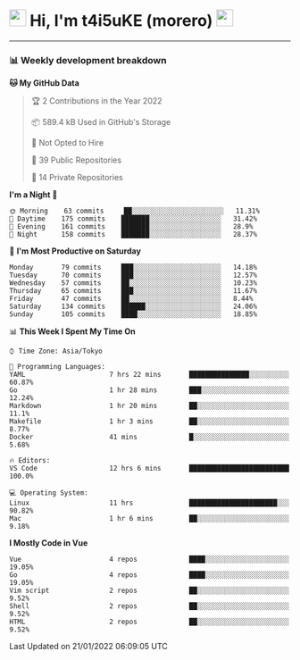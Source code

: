 <!-- Title -->
<h1>
    <img src="https://emojis.slackmojis.com/emojis/images/1600385609/10490/cactuar.gif?1600385609" width="30"/> 
    Hi, I'm t4i5uKE (morero) 
    <img src="https://emojis.slackmojis.com/emojis/images/1600385609/10490/cactuar.gif?1600385609" width="30"/>
</h1>

---

<h3> 📊 Weekly development breakdown </h3>
<!-- waka-readme-stats -->

<!--START_SECTION:waka-->
**🐱 My GitHub Data** 

> 🏆 2 Contributions in the Year 2022
 > 
> 📦 589.4 kB Used in GitHub's Storage 
 > 
> 🚫 Not Opted to Hire
 > 
> 📜 39 Public Repositories 
 > 
> 🔑 14 Private Repositories  
 > 
**I'm a Night 🦉** 

```text
🌞 Morning    63 commits     ██░░░░░░░░░░░░░░░░░░░░░░░   11.31% 
🌆 Daytime    175 commits    ███████░░░░░░░░░░░░░░░░░░   31.42% 
🌃 Evening    161 commits    ███████░░░░░░░░░░░░░░░░░░   28.9% 
🌙 Night      158 commits    ███████░░░░░░░░░░░░░░░░░░   28.37%

```
📅 **I'm Most Productive on Saturday** 

```text
Monday       79 commits     ███░░░░░░░░░░░░░░░░░░░░░░   14.18% 
Tuesday      70 commits     ███░░░░░░░░░░░░░░░░░░░░░░   12.57% 
Wednesday    57 commits     ██░░░░░░░░░░░░░░░░░░░░░░░   10.23% 
Thursday     65 commits     ███░░░░░░░░░░░░░░░░░░░░░░   11.67% 
Friday       47 commits     ██░░░░░░░░░░░░░░░░░░░░░░░   8.44% 
Saturday     134 commits    ██████░░░░░░░░░░░░░░░░░░░   24.06% 
Sunday       105 commits    ████░░░░░░░░░░░░░░░░░░░░░   18.85%

```


📊 **This Week I Spent My Time On** 

```text
⌚︎ Time Zone: Asia/Tokyo

💬 Programming Languages: 
YAML                     7 hrs 22 mins       ███████████████░░░░░░░░░░   60.87% 
Go                       1 hr 28 mins        ███░░░░░░░░░░░░░░░░░░░░░░   12.24% 
Markdown                 1 hr 20 mins        ██░░░░░░░░░░░░░░░░░░░░░░░   11.1% 
Makefile                 1 hr 3 mins         ██░░░░░░░░░░░░░░░░░░░░░░░   8.77% 
Docker                   41 mins             █░░░░░░░░░░░░░░░░░░░░░░░░   5.68%

🔥 Editors: 
VS Code                  12 hrs 6 mins       █████████████████████████   100.0%

💻 Operating System: 
Linux                    11 hrs              ██████████████████████░░░   90.82% 
Mac                      1 hr 6 mins         ██░░░░░░░░░░░░░░░░░░░░░░░   9.18%

```

**I Mostly Code in Vue** 

```text
Vue                      4 repos             ████░░░░░░░░░░░░░░░░░░░░░   19.05% 
Go                       4 repos             ████░░░░░░░░░░░░░░░░░░░░░   19.05% 
Vim script               2 repos             ██░░░░░░░░░░░░░░░░░░░░░░░   9.52% 
Shell                    2 repos             ██░░░░░░░░░░░░░░░░░░░░░░░   9.52% 
HTML                     2 repos             ██░░░░░░░░░░░░░░░░░░░░░░░   9.52%

```



 Last Updated on 21/01/2022 06:09:05 UTC
<!--END_SECTION:waka-->
